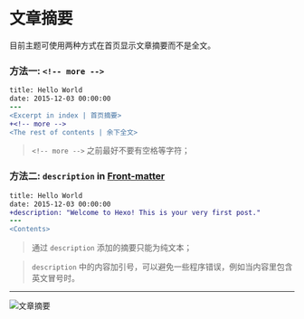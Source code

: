 # 文章摘要

目前主题可使用两种方式在首页显示文章摘要而不是全文。

### 方法一: `<!-- more -->`

``` diff
title: Hello World
date: 2015-12-03 00:00:00
---
<Excerpt in index | 首页摘要> 
+<!-- more -->
<The rest of contents | 余下全文>
```

<blockquote class="note">
    <code>&lt;!-- more --&gt;</code> 之前最好不要有空格等字符；
</blockquote>

### 方法二: `description` in [Front-matter](https://hexo.io/zh-cn/docs/front-matter.html)

``` diff
title: Hello World
date: 2015-12-03 00:00:00
+description: "Welcome to Hexo! This is your very first post."
---
<Contents>
```

<blockquote class="note">
    通过 <code>description</code> 添加的摘要只能为纯文本；
</blockquote>

<blockquote class="tip">
    <code>description</code> 中的内容加引号，可以避免一些程序错误，例如当内容里包含英文冒号时。
</blockquote>


---
![文章摘要](/src/post-excerpt.png)
